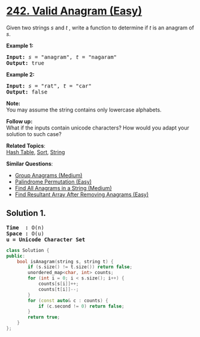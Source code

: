 # [242. Valid Anagram (Easy)](https://leetcode.com/problems/valid-anagram/)

<p>Given two strings <em>s</em> and <em>t&nbsp;</em>, write a function to determine if <em>t</em> is an anagram of <em>s</em>.</p>

<p><b>Example 1:</b></p>

<pre><b>Input:</b> <em>s</em> = "anagram", <em>t</em> = "nagaram"
<b>Output:</b> true
</pre>

<p><b>Example 2:</b></p>

<pre><b>Input:</b> <em>s</em> = "rat", <em>t</em> = "car"
<b>Output: </b>false
</pre>

<p><strong>Note:</strong><br>
You may assume the string contains only lowercase alphabets.</p>

<p><strong>Follow up:</strong><br>
What if the inputs contain unicode characters? How would you adapt your solution to such case?</p>


**Related Topics**:  
[Hash Table](https://leetcode.com/tag/hash-table/), [Sort](https://leetcode.com/tag/sort/), [String](https://leetcode.com/tag/string/)

**Similar Questions**:
* [Group Anagrams (Medium)](https://leetcode.com/problems/group-anagrams/)
* [Palindrome Permutation (Easy)](https://leetcode.com/problems/palindrome-permutation/)
* [Find All Anagrams in a String (Medium)](https://leetcode.com/problems/find-all-anagrams-in-a-string/)
* [Find Resultant Array After Removing Anagrams (Easy)](https://leetcode.com/problems/find-resultant-array-after-removing-anagrams/)

## Solution 1.
<pre>
<strong>Time  :</strong> O(n)
<strong>Space :</strong> O(u)
<strong>u = Unicode Character Set </strong>
</pre>

```cpp
class Solution {
public:
    bool isAnagram(string s, string t) {
        if (s.size() != t.size()) return false;
        unordered_map<char, int> counts;
        for (int i = 0; i < s.size(); i++) {
            counts[s[i]]++;
            counts[t[i]]--;
        }
        for (const auto& c : counts) {
            if (c.second != 0) return false;
        }
        return true;
    }
};

```
